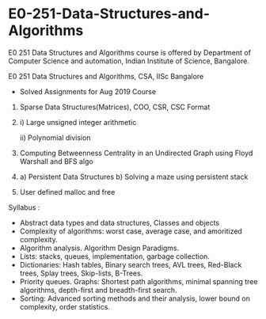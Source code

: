 # E0-251-Data-Structures-and-Algorithms
E0 251 Data Structures and Algorithms course is offered by Department of Computer Science and automation, Indian Institute of Science, Bangalore. 

E0 251 Data Structures and Algorithms, CSA, IISc Bangalore
- Solved Assignments for Aug 2019 Course
1)  Sparse Data Structures(Matrices), COO, CSR, CSC Format
2)  i)  Large unsigned integer arithmetic

    ii)  Polynomial division
3)  Computing Betweenness Centrality in an Undirected Graph using Floyd Warshall and BFS algo
4)  a)  Persistent Data Structures 
    b)  Solving a maze using persistent stack
5)  User defined malloc and free


Syllabus : 
- Abstract data types and data structures, Classes and objects
- Complexity of algorithms: worst case, average case, and amoritized complexity. 
- Algorithm analysis. Algorithm Design Paradigms. 
- Lists: stacks, queues, implementation, garbage collection. 
- Dictionaries: Hash tables, Binary search trees, AVL trees, Red-Black trees, Splay trees, Skip-lists, B-Trees. 
- Priority queues. Graphs: Shortest path algorithms, minimal spanning tree algorithms, depth-first and breadth-first search. 
- Sorting: Advanced sorting methods and their analysis, lower bound on complexity, order statistics. 
